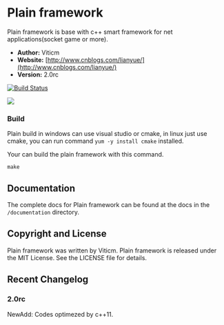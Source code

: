 # Plain framework

Plain framework is base with c++ smart framework for net applications(socket game or more).

- **Author:** Viticm
- **Website:** [http://www.cnblogs.com/lianyue/](http://www.cnblogs.com/lianyue/)
- **Version:** 2.0rc

[![Build Status](https://travis-ci.org/viticm/plainframework.svg)](https://travis-ci.org/viticm/plainframework)

<img src="https://github.com/viticm/plainframework1/blob/master/documentation/examples/pf_simple.gif" />

### Build

Plain build in windows can use visual studio or cmake, in linux just use cmake, you can run command `yum -y install cmake` installed.

Your can build the plain framework with this command.

```shell
make
```

## Documentation

The complete docs for Plain framework can be found at the docs in the `/documentation` directory.


## Copyright and License
Plain framework was written by Viticm.
Plain framework is released under the MIT License. See the LICENSE file for details.


## Recent Changelog

### 2.0rc
NewAdd: Codes optimezed by c++11.
